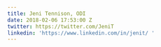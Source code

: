 ```yaml
---
title: Jeni Tennison, ODI
date: 2018-02-06 17:53:00 Z
twitter: https://twitter.com/JeniT
linkedin: 'https://www.linkedin.com/in/jenit/ '
---
```


